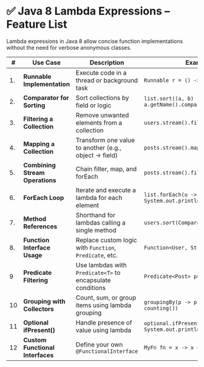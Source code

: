 # ✅ Java 8 Lambda Expressions – Feature List

Lambda expressions in Java 8 allow concise function implementations without the need for verbose anonymous classes.

| #  | Use Case                         | Description                                                    | Example (Lambda Style)                                                                 |
|----|----------------------------------|----------------------------------------------------------------|----------------------------------------------------------------------------------------|
| 1. | **Runnable Implementation**      | Execute code in a thread or background task                    | `Runnable r = () -> System.out.println("Running");`                                    |
| 2. | **Comparator for Sorting**       | Sort collections by field or logic                             | `list.sort((a, b) -> a.getName().compareTo(b.getName()));`                             |
| 3. | **Filtering a Collection**       | Remove unwanted elements from a collection                     | `users.stream().filter(User::isActive).collect(...)`                                   |
| 4. | **Mapping a Collection**         | Transform one value to another (e.g., object → field)          | `posts.stream().map(Post::getTitle).collect(...)`                                      |
| 5. | **Combining Stream Operations**  | Chain filter, map, and forEach                                 | `posts.stream().filter(...).map(...).forEach(...)`                                     |
| 6. | **ForEach Loop**                 | Iterate and execute a lambda for each element                  | `list.forEach(u -> System.out.println(u.getName()));`                                  |
| 7. | **Method References**            | Shorthand for lambdas calling a single method                  | `users.sort(Comparator.comparing(User::getName));`                                     |
| 8. | **Function Interface Usage**     | Replace custom logic with `Function`, `Predicate`, etc.        | `Function<User, String> nameFn = u -> u.getName();`                                    |
| 9  | **Predicate Filtering**          | Use lambdas with `Predicate<T>` to encapsulate conditions      | `Predicate<Post> published = p -> p.isPublished();`                                     |
| 10 | **Grouping with Collectors**     | Count, sum, or group items using lambda grouping               | `groupingBy(p -> p.getAuthor().getName(), counting())`                                 |
| 11 | **Optional ifPresent()**         | Handle presence of value using lambda                          | `optional.ifPresent(value -> System.out.println(value));`                              |
| 12 | **Custom Functional Interfaces** | Define your own `@FunctionalInterface`                         | `MyFn fn = x -> x + 1;`                                                                |

